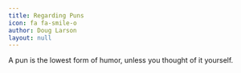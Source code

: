 ```yaml
---
title: Regarding Puns
icon: fa fa-smile-o
author: Doug Larson
layout: null
---
```


A pun is the lowest form of humor, unless you thought of it yourself.